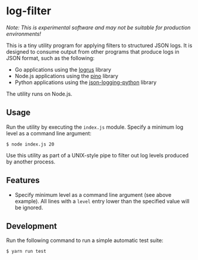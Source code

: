 # log-filter

_Note: This is experimental software and may not be suitable for production environments!_

This is a tiny utility program for applying filters to structured JSON logs. It is designed to consume output from other programs that produce logs in JSON format, such as the following:

-   Go applications using the [logrus](https://github.com/sirupsen/logrus) library
-   Node.js applications using the [pino](https://github.com/pinojs/pino) library
-   Python applications using the [json-logging-python](https://github.com/bobbui/json-logging-python) library

The utility runs on Node.js.

## Usage

Run the utility by executing the `index.js` module. Specify a minimum log level as a command line argument:

```console
$ node index.js 20
```

Use this utility as part of a UNIX-style pipe to filter out log levels produced by another process.

## Features

-   Specify minimum level as a command line argument (see above example). All lines with a `level` entry lower than the specified value will be ignored.

## Development

Run the following command to run a simple automatic test suite:

```console
$ yarn run test
```

